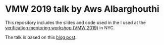 # VMW 2019 talk by Aws Albarghouthi

This repository includes the slides and code used in the I used at the [verification mentoring workshop (VMW 2019)](http://i-cav.org/2019/mentoring/) in NYC.

The talk is based on this [blog post](https://barghouthi.github.io/2017/04/24/synthesis-primer/).
